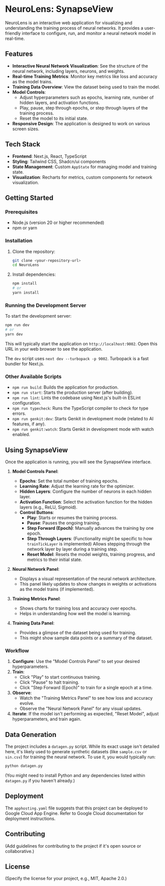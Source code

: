 <!-- filepath: c:\Users\sam\Documents\code\NeuroLens\README.md -->
# NeuroLens: SynapseView

NeuroLens is an interactive web application for visualizing and understanding the training process of neural networks. It provides a user-friendly interface to configure, run, and monitor a neural network model in real-time.

## Features

-   **Interactive Neural Network Visualization**: See the structure of the neural network, including layers, neurons, and weights.
-   **Real-time Training Metrics**: Monitor key metrics like loss and accuracy as the model trains.
-   **Training Data Overview**: View the dataset being used to train the model.
-   **Model Controls**:
    -   Adjust hyperparameters such as epochs, learning rate, number of hidden layers, and activation functions.
    -   Play, pause, step through epochs, or step through layers of the training process.
    -   Reset the model to its initial state.
-   **Responsive Design**: The application is designed to work on various screen sizes.

## Tech Stack

-   **Frontend**: Next.js, React, TypeScript
-   **Styling**: Tailwind CSS, Shadcn/ui components
-   **State Management**: Custom `AppState` for managing model and training state.
-   **Visualization**: Recharts for metrics, custom components for network visualization.

## Getting Started

### Prerequisites

-   Node.js (version 20 or higher recommended)
-   npm or yarn

### Installation

1.  Clone the repository:
    ```bash
    git clone <your-repository-url>
    cd NeuroLens
    ```
2.  Install dependencies:
    ```bash
    npm install
    # or
    yarn install
    ```

### Running the Development Server

To start the development server:

```bash
npm run dev
# or
yarn dev
```

This will typically start the application on `http://localhost:9002`. Open this URL in your web browser to see the application.

The `dev` script uses `next dev --turbopack -p 9002`. Turbopack is a fast bundler for Next.js.

### Other Available Scripts

-   `npm run build`: Builds the application for production.
-   `npm run start`: Starts the production server (after building).
-   `npm run lint`: Lints the codebase using Next.js's built-in ESLint configuration.
-   `npm run typecheck`: Runs the TypeScript compiler to check for type errors.
-   `npm run genkit:dev`: Starts Genkit in development mode (related to AI features, if any).
-   `npm run genkit:watch`: Starts Genkit in development mode with watch enabled.

## Using SynapseView

Once the application is running, you will see the SynapseView interface.

1.  **Model Controls Panel**:
    *   **Epochs**: Set the total number of training epochs.
    *   **Learning Rate**: Adjust the learning rate for the optimizer.
    *   **Hidden Layers**: Configure the number of neurons in each hidden layer.
    *   **Activation Function**: Select the activation function for the hidden layers (e.g., ReLU, Sigmoid).
    *   **Control Buttons**:
        *   **Play**: Starts or resumes the training process.
        *   **Pause**: Pauses the ongoing training.
        *   **Step Forward (Epoch)**: Manually advances the training by one epoch.
        *   **Step Through Layers**: (Functionality might be specific to how `trainTickLayer` is implemented) Allows stepping through the network layer by layer during a training step.
        *   **Reset Model**: Resets the model weights, training progress, and metrics to their initial state.

2.  **Neural Network Panel**:
    *   Displays a visual representation of the neural network architecture.
    *   This panel likely updates to show changes in weights or activations as the model trains (if implemented).

3.  **Training Metrics Panel**:
    *   Shows charts for training loss and accuracy over epochs.
    *   Helps in understanding how well the model is learning.

4.  **Training Data Panel**:
    *   Provides a glimpse of the dataset being used for training.
    *   This might show sample data points or a summary of the dataset.

### Workflow

1.  **Configure**: Use the "Model Controls Panel" to set your desired hyperparameters.
2.  **Train**:
    *   Click "Play" to start continuous training.
    *   Click "Pause" to halt training.
    *   Click "Step Forward (Epoch)" to train for a single epoch at a time.
3.  **Observe**:
    *   Watch the "Training Metrics Panel" to see how loss and accuracy evolve.
    *   Observe the "Neural Network Panel" for any visual updates.
4.  **Iterate**: If the model isn't performing as expected, "Reset Model", adjust hyperparameters, and train again.

## Data Generation

The project includes a `datagen.py` script. While its exact usage isn't detailed here, it's likely used to generate synthetic datasets (like `sample.csv` or `sin.csv`) for training the neural network. To use it, you would typically run:

```bash
python datagen.py
```

(You might need to install Python and any dependencies listed within `datagen.py` if you haven't already.)

## Deployment

The `apphosting.yaml` file suggests that this project can be deployed to Google Cloud App Engine. Refer to Google Cloud documentation for deployment instructions.

## Contributing

(Add guidelines for contributing to the project if it's open source or collaborative.)

## License

(Specify the license for your project, e.g., MIT, Apache 2.0.)
